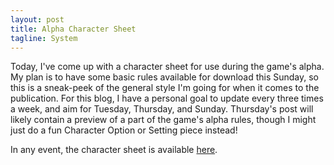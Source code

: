 ```yaml
---
layout: post
title: Alpha Character Sheet
tagline: System
---
```


Today, I've come up with a character sheet for use during the game's alpha. My plan is to have some basic rules available for download this Sunday, so this is a sneak-peek of the general style I'm going for when it comes to the publication. For this blog, I have a personal goal to update every three times a week, and aim for Tuesday, Thursday, and Sunday. Thursday's post will likely contain a preview of a part of the game's alpha rules, though I might just do a fun Character Option or Setting piece instead!

In any event, the character sheet is available <a href="http://jezzali.com/blog/wp-content/uploads/2012/09/Nendsame-Alpha-Character-Sheet.pdf">here</a>.
